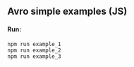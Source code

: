 ## Avro simple examples (JS)

#### Run:

```
npm run example_1
npm run example_2
npm run example_3
```
